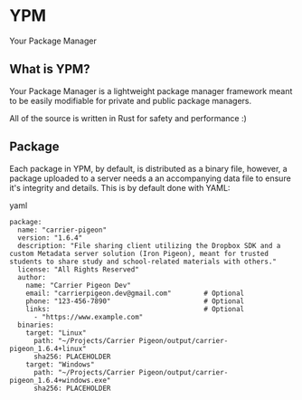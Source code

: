 # YPM
Your Package Manager

## What is YPM?
Your Package Manager is a lightweight package manager framework meant to be easily modifiable for private and public package managers.

All of the source is written in Rust for safety and performance :)

## Package
Each package in YPM, by default, is distributed as a binary file, however, a package uploaded to a server needs a an accompanying data file to ensure it's integrity and details. This is by default done with YAML:

yaml
```
package:
  name: "carrier-pigeon"
  version: "1.6.4"
  description: "File sharing client utilizing the Dropbox SDK and a custom Metadata server solution (Iron Pigeon), meant for trusted students to share study and school-related materials with others."
  license: "All Rights Reserved"
  author:
    name: "Carrier Pigeon Dev"
    email: "carrierpigeon.dev@gmail.com"        # Optional
    phone: "123-456-7890"                       # Optional
    links:                                      # Optional
      - "https://www.example.com"
  binaries:
    target: "Linux"
      path: "~/Projects/Carrier Pigeon/output/carrier-pigeon_1.6.4+linux"
      sha256: PLACEHOLDER
    target: "Windows"
      path: "~/Projects/Carrier Pigeon/output/carrier-pigeon_1.6.4+windows.exe"
      sha256: PLACEHOLDER

  

```
